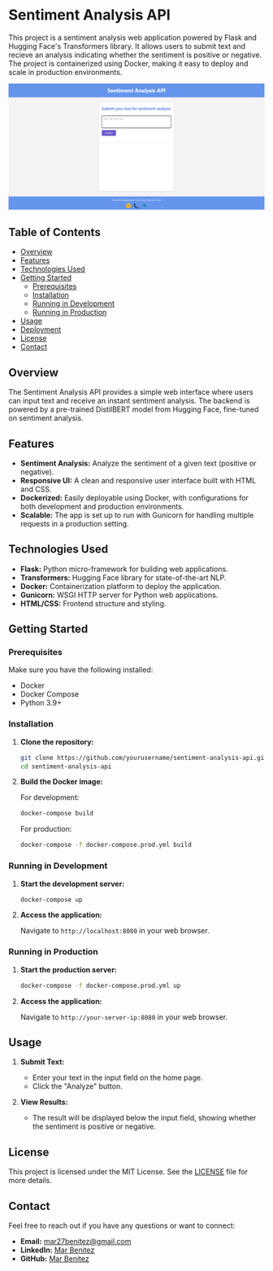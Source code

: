 # Sentiment Analysis API

This project is a sentiment analysis web application powered by Flask and Hugging Face's Transformers library. It allows users to submit text and recieve an analysis indicating whether the sentiment is positive or negative. The project is containerized using Docker, making it easy to deploy and scale in production environments.

![App Screenshot](https://github.com/MarBenitez/sentiment-analysis-docker/blob/main/app/static/screeshot-app.png)

## Table of Contents

- [Overview](#overview)
- [Features](#features)
- [Technologies Used](#technologies-used)
- [Getting Started](#getting-started)
  - [Prerequisites](#prerequisites)
  - [Installation](#installation)
  - [Running in Development](#running-in-development)
  - [Running in Production](#running-in-production)
- [Usage](#usage)
- [Deployment](#deployment)
- [License](#license)
- [Contact](#contact)

## Overview

The Sentiment Analysis API provides a simple web interface where users can input text and receive an instant sentiment analysis. The backend is powered by a pre-trained DistilBERT model from Hugging Face, fine-tuned on sentiment analysis.

## Features

- **Sentiment Analysis:** Analyze the sentiment of a given text (positive or negative).
- **Responsive UI:** A clean and responsive user interface built with HTML and CSS.
- **Dockerized:** Easily deployable using Docker, with configurations for both development and production environments.
- **Scalable:** The app is set up to run with Gunicorn for handling multiple requests in a production setting.

## Technologies Used

- **Flask:** Python micro-framework for building web applications.
- **Transformers:** Hugging Face library for state-of-the-art NLP.
- **Docker:** Containerization platform to deploy the application.
- **Gunicorn:** WSGI HTTP server for Python web applications.
- **HTML/CSS:** Frontend structure and styling.

## Getting Started

### Prerequisites

Make sure you have the following installed:

- Docker
- Docker Compose
- Python 3.9+

### Installation

1. **Clone the repository:**

   ```bash
   git clone https://github.com/yourusername/sentiment-analysis-api.git
   cd sentiment-analysis-api
   ```

2. **Build the Docker image:**

   For development:

   ```bash
   docker-compose build
   ```

   For production:

   ```bash
   docker-compose -f docker-compose.prod.yml build
   ```

### Running in Development

1. **Start the development server:**

   ```bash
   docker-compose up
   ```

2. **Access the application:**

   Navigate to `http://localhost:8080` in your web browser.

### Running in Production

1. **Start the production server:**

   ```bash
   docker-compose -f docker-compose.prod.yml up
   ```

2. **Access the application:**

   Navigate to `http://your-server-ip:8080` in your web browser.

## Usage

1. **Submit Text:**
   - Enter your text in the input field on the home page.
   - Click the "Analyze" button.

2. **View Results:**
   - The result will be displayed below the input field, showing whether the sentiment is positive or negative.

## License

This project is licensed under the MIT License. See the [LICENSE](LICENSE) file for more details.

## Contact

Feel free to reach out if you have any questions or want to connect:

- **Email:** mar27benitez@gmail.com
- **LinkedIn:** [Mar Benitez](https://www.linkedin.com/in/mar-benitez-506910192/)
- **GitHub:** [Mar Benitez](https://github.com/MarBenitez/)
